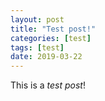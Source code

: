 ```yaml
---
layout: post
title: "Test post!"
categories: [test]
tags: [test]
date: 2019-03-22
---
```


This is a _test post_!